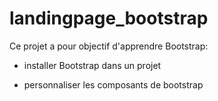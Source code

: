 # landingpage_bootstrap

Ce projet a pour objectif d'apprendre Bootstrap:

- installer Bootstrap dans un projet

- personnaliser les composants de bootstrap 

